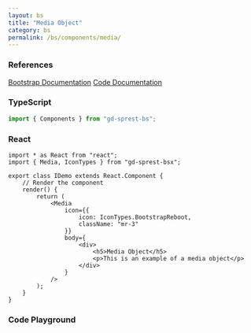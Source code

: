 ```yaml
---
layout: bs
title: "Media Object"
category: bs
permalink: /bs/components/media/
---
```


### References

<div class="bs">
    <div class="list-group">
        <a class="list-group-item list-group-item-action" href="https://getbootstrap.com/docs/4.4/components/media-object">Bootstrap Documentation</a>
        <a class="list-group-item list-group-item-action" href="/docs/sprest-bs/modules/_components_media_d_.html">Code Documentation</a>
    </div>
</div>

### TypeScript

```ts
import { Components } from "gd-sprest-bs";
```

### React

```tsx
import * as React from "react";
import { Media, IconTypes } from "gd-sprest-bsx";

export class IDemo extends React.Component {
    // Render the component
    render() {
        return (
            <Media
                icon={{
                    icon: IconTypes.BootstrapReboot,
                    className: "mr-3"
                }}
                body={
                    <div>
                        <h5>Media Object</h5>
                        <p>This is an example of a media object</p>
                    </div>
                }
            />
        );
    }
}
```

### Code Playground

<div id="playground" class="bs"></div>
<script type="text/javascript">
    // Wait for the page to load
    window.addEventListener("load", function() {
        // Create the code editor
        var editor = CodeEditor(document.getElementById("playground"), true, [
            '// Create the media',
            'Components.Media({',
            '\tel: app,',
            '\ticon: {',
            '\t\ticon: $REST.IconTypes.BootstrapReboot,',
            '\t\tclassName: "mr-3"',
            '\t},',
            '\tbody: [',
            '\t\t"<h5>Media Object Example</h5>",',
            '\t\t"This is an example of a media object."',
            '\t].join("\\n")',
            '});'
        ].join('\n'));
    });
</script>